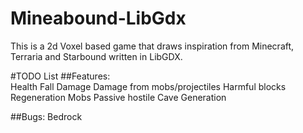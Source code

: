 # Mineabound-LibGdx

This is a 2d Voxel based game that draws inspiration from Minecraft, Terraria and Starbound written in LibGDX.


#TODO List
##Features:  
	Health 
		Fall Damage
		Damage from mobs/projectiles
		Harmful blocks
		Regeneration
	Mobs
		Passive
		hostile
	Cave Generation
	

##Bugs:
	Bedrock
	


